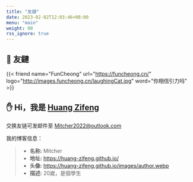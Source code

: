 ```yaml
---
title: "友鏈"
date: 2023-02-02T12:03:46+08:00
menu: "main"
weight: 90
rss_ignore: true
---
```


## 🔗 友鏈

<div class="flink" id="article-container">
<div class="friend-list-div" >

{{< friend name="FunCheong" url="https://funcheong.cn/" logo="http://images.funcheong.cn/laughingCat.jpg" word="你相信引力吗" >}}

</div>
</div>

## ✋ Hi，我是 [Huang Zifeng](https://huang-zifeng.github.io/)

交换友链可发邮件至 Mitcher2022@outlook.com

我的博客信息：

> - **名称:** Mitcher
> - **地址:** https://huang-zifeng.github.io/
> - **头像:** https://huang-zifeng.github.io/images/author.webp
> - **描述:** 20嵗，是個學生

